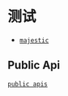 # 测试

* [` majestic `](https://github.com/Raathigesh/majestic)


## Public Api

[` public apis `](https://github.com/public-apis/public-apis)
